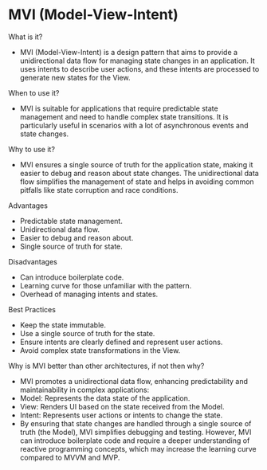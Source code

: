 # MVI (Model-View-Intent)

What is it?
- MVI (Model-View-Intent) is a design pattern that aims to provide a unidirectional data flow for managing state changes in an application. It uses intents to describe user actions, and these intents are processed to generate new states for the View.

When to use it?
- MVI is suitable for applications that require predictable state management and need to handle complex state transitions. It is particularly useful in scenarios with a lot of asynchronous events and state changes.

Why to use it?
- MVI ensures a single source of truth for the application state, making it easier to debug and reason about state changes. The unidirectional data flow simplifies the management of state and helps in avoiding common pitfalls like state corruption and race conditions.

Advantages
- Predictable state management.
- Unidirectional data flow.
- Easier to debug and reason about.
- Single source of truth for state.

Disadvantages
- Can introduce boilerplate code.
- Learning curve for those unfamiliar with the pattern.
- Overhead of managing intents and states.

Best Practices
- Keep the state immutable.
- Use a single source of truth for the state.
- Ensure intents are clearly defined and represent user actions.
- Avoid complex state transformations in the View.

Why is MVI better than other architectures, if not then why?
- MVI promotes a unidirectional data flow, enhancing predictability and maintainability in complex applications:
- Model: Represents the data state of the application.
- View: Renders UI based on the state received from the Model.
- Intent: Represents user actions or intents to change the state.
- By ensuring that state changes are handled through a single source of truth (the Model), MVI simplifies debugging and testing. However, MVI can introduce boilerplate code and require a deeper understanding of reactive programming concepts, which may increase the learning curve compared to MVVM and MVP.
